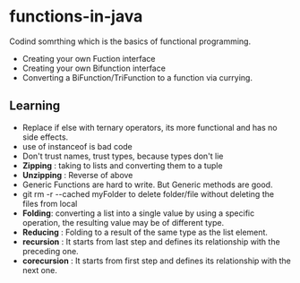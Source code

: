 # functions-in-java
Codind somrthing which is the basics of functional programming.

- Creating your own Fuction interface
- Creating your own Bifunction interface
- Converting a BiFunction/TriFunction to a function via currying.



## Learning

- Replace if else with ternary operators, its more functional and has no side effects.
- use of instanceof is bad code
- Don't trust names, trust types, because types don't lie
- **Zipping** : taking to lists and converting them to a tuple
- **Unzipping** : Reverse of above
- Generic Functions are hard to write. But Generic methods are good.
- git rm -r --cached myFolder to delete folder/file without deleting the files from local
- **Folding**: converting a list into a single value by using a specific operation, the resulting value may be of different type.
- **Reducing** : Folding to a result of the same type as the list element.
- **recursion** : It starts from last step and defines its relationship with the preceding one.
- **corecursion** : It starts from first step and defines its relationship with the next one.
